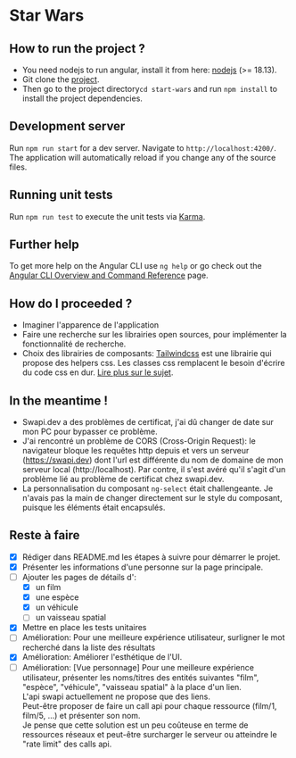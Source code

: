 # Star Wars

## How to run the project ?

- You need nodejs to run angular, install it from here: [nodejs](https://nodejs.org/en/download) (>= 18.13).
- Git clone the [project](https://github.com/meksof/start-wars).
- Then go to the project directory`cd start-wars` and run `npm install` to install the project dependencies.

## Development server

Run `npm run start` for a dev server. Navigate to `http://localhost:4200/`. The application will automatically reload if you change any of the source files.

## Running unit tests

Run `npm run test` to execute the unit tests via [Karma](https://karma-runner.github.io).

## Further help

To get more help on the Angular CLI use `ng help` or go check out the [Angular CLI Overview and Command Reference](https://angular.io/cli) page.

## How do I proceeded ?

 - Imaginer l'apparence de l'application
 - Faire une recherche sur les librairies open sources, pour implémenter la fonctionnalité de recherche.
 - Choix des librairies de composants: [Tailwindcss](https://tailwindcss.com/) est une librairie qui propose des helpers css. Les classes css remplacent le besoin d'écrire du code css en dur. [Lire plus sur le sujet](https://tailwindcss.com/).

## In the meantime !

 - Swapi.dev a des problèmes de certificat, j'ai dû changer de date sur mon PC pour bypasser ce problème.
 - J'ai rencontré un problème de CORS (Cross-Origin Request): le navigateur bloque les requêtes http depuis et vers un serveur (https://swapi.dev) dont l'url est différente du nom de domaine de mon serveur local (http://localhost). Par contre, il s'est avéré qu'il s'agit d'un problème lié au problème de certificat chez swapi.dev.
 - La personnalisation du composant `ng-select` était challengeante.
 Je n'avais pas la main de changer directement sur le style du composant, puisque les éléments était encapsulés.

## Reste à faire
 - [x] Rédiger dans README.md les étapes à suivre pour démarrer le projet.
 - [x] Présenter les informations d'une personne sur la page principale.
 - [ ] Ajouter les pages de détails d':
    - [x] un film
    - [x] une espèce
    - [x] un véhicule
    - [ ] un vaisseau spatial
 - [x] Mettre en place les tests unitaires
 - [ ] Amélioration: Pour une meilleure expérience utilisateur, surligner le mot recherché dans la liste des résultats
 - [x] Amélioration: Améliorer l'esthétique de l'UI.
 - [ ] Amélioration: [Vue personnage] Pour une meilleure expérience utilisateur, présenter les noms/titres des entités suivantes "film", "espèce", "véhicule", "vaisseau spatial" à la place d'un lien.<br/>
   L'api swapi actuellement ne propose que des liens.<br/>
   Peut-être proposer de faire un call api pour chaque ressource (film/1, film/5, ...) et présenter son nom.<br/>
   Je pense que cette solution est un peu coûteuse en terme de ressources réseaux et peut-être surcharger le serveur ou atteindre le "rate limit" des calls api.